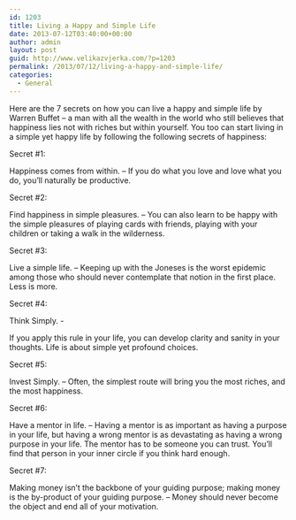 ```yaml
---
id: 1203
title: Living a Happy and Simple Life
date: 2013-07-12T03:40:00+00:00
author: admin
layout: post
guid: http://www.velikazvjerka.com/?p=1203
permalink: /2013/07/12/living-a-happy-and-simple-life/
categories:
  - General
---
```

Here are the 7 secrets on how you can live a happy and simple life by Warren Buffet – a man with all the wealth in the world who still believes that happiness lies not with riches but within yourself. You too can start living in a simple yet happy life by following the following secrets of happiness:

Secret #1:
  
Happiness comes from within. &#8211; If you do what you love and love what you do, you’ll naturally be productive.

Secret #2:
  
Find happiness in simple pleasures. &#8211; You can also learn to be happy with the simple pleasures of playing cards with friends, playing with your children or taking a walk in the wilderness.

Secret #3:
  
Live a simple life. &#8211; Keeping up with the Joneses is the worst epidemic among those who should never contemplate that notion in the first place. Less is more.

Secret #4:
  
Think Simply. -
  
If you apply this rule in your life, you can develop clarity and sanity in your thoughts. Life is about simple yet profound choices.

Secret #5:
  
Invest Simply. &#8211; Often, the simplest route will bring you the most riches, and the most happiness.

Secret #6:
  
Have a mentor in life. &#8211; Having a mentor is as important as having a purpose in your life, but having a wrong mentor is as devastating as having a wrong purpose in your life. The mentor has to be someone you can trust. You’ll find that person in your inner circle if you think hard enough.

Secret #7:
  
Making money isn’t the backbone of your guiding purpose; making money is the by-product of your guiding purpose. &#8211; Money should never become the object and end all of your motivation.